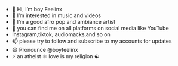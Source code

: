 - 👋 Hi, I’m boy Feelinx 
- 👀 I’m interested in music and videos 
- 🌱 I’m a good afro pop and ambiance artist 
- 💞️ you can find me on all platforms on social media like YouTube
- Instagram,tiktok, audiomacks,and so on
- 📫 please try to follow and subscribe to my accounts for updates 
- 😄 Pronounce @boyfeelinx
- ⚡ an atheist ⚛️ love is my religion ☯️ 
<!---
Feelinx6/Feelinx6 is a ✨ special ✨ repository because its `README.md` (this file) appears on your GitHub profile.
You can click the Preview link to take a look at your changes.
--->

